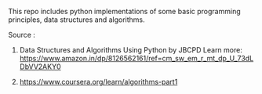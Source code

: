 This repo includes python implementations of some basic programming principles, data structures and algorithms.


Source : 

1. Data Structures and Algorithms Using Python by JBCPD
Learn more: https://www.amazon.in/dp/8126562161/ref=cm_sw_em_r_mt_dp_U_73dLDbVV2AKY0

2. https://www.coursera.org/learn/algorithms-part1
